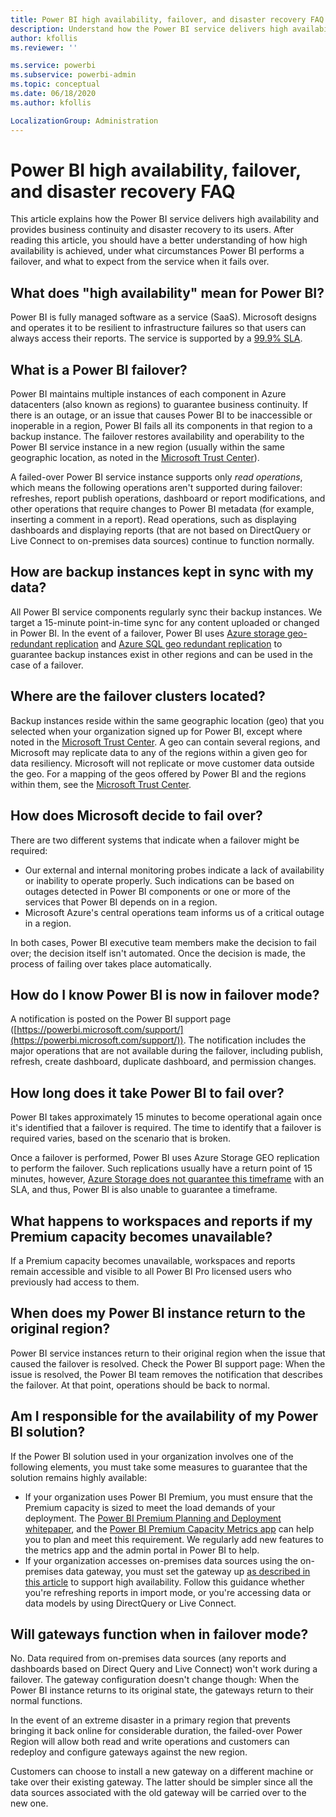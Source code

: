 ```yaml
---
title: Power BI high availability, failover, and disaster recovery FAQ
description: Understand how the Power BI service delivers high availability and provides business continuity and disaster recovery to its users.
author: kfollis
ms.reviewer: ''

ms.service: powerbi
ms.subservice: powerbi-admin
ms.topic: conceptual
ms.date: 06/18/2020
ms.author: kfollis

LocalizationGroup: Administration
---
```


# Power BI high availability, failover, and disaster recovery FAQ

This article explains how the Power BI service delivers high availability and provides business continuity and disaster recovery to its users. After reading this article, you should have a better understanding of how high availability is achieved, under what circumstances Power BI performs a failover, and what to expect from the service when it fails over.

## What does "high availability" mean for Power BI?

Power BI is fully managed software as a service (SaaS).  Microsoft designs and operates it to be resilient to infrastructure failures so that users can always access their reports.  The service is supported by a [99.9% SLA](https://www.microsoftvolumelicensing.com/DocumentSearch.aspx?Mode=3&DocumentTypeId=37).

## What is a Power BI failover?

Power BI maintains multiple instances of each component in Azure datacenters (also known as regions) to guarantee business continuity. If there is an outage, or an issue that causes Power BI to be inaccessible or inoperable in a region, Power BI fails all its components in that region to a backup instance. The failover restores availability and operability to the Power BI service instance in a new region (usually within the same geographic location, as noted in the [Microsoft Trust Center](https://www.microsoft.com/TrustCenter/CloudServices/business-application-platform/data-location)).

A failed-over Power BI service instance supports only _read operations_, which means the following operations aren't supported during failover: refreshes, report publish operations, dashboard or report modifications, and other operations that require changes to Power BI metadata (for example, inserting a comment in a report).  Read operations, such as displaying dashboards and displaying reports (that are not based on DirectQuery or Live Connect to on-premises data sources) continue to function normally.

## How are backup instances kept in sync with my data?

All Power BI service components regularly sync their backup instances. We target a 15-minute point-in-time sync for any content uploaded or changed in Power BI. In the event of a failover, Power BI uses [Azure storage geo-redundant replication](/azure/storage/common/storage-redundancy-grs) and [Azure SQL geo redundant replication](/azure/sql-database/sql-database-active-geo-replication) to guarantee backup instances exist in other regions and can be used in the case of a failover.

## Where are the failover clusters located?

Backup instances reside within the same geographic location (geo) that you selected when your organization signed up for Power BI, except where noted in the [Microsoft Trust Center](https://www.microsoft.com/TrustCenter/CloudServices/business-application-platform/data-location). A geo can contain several regions, and Microsoft may replicate data to any of the regions within a given geo for data resiliency. Microsoft will not replicate or move customer data outside the geo. For a mapping of the geos offered by Power BI and the regions within them, see the [Microsoft Trust Center](https://www.microsoft.com/TrustCenter/CloudServices/business-application-platform/data-location).

## How does Microsoft decide to fail over?

There are two different systems that indicate when a failover might be required:

- Our external and internal monitoring probes indicate a lack of availability or inability to operate properly. Such indications can be based on outages detected in Power BI components or one or more of the services that Power BI depends on in a region.
- Microsoft Azure's central operations team informs us of a critical outage in a region.

In both cases, Power BI executive team members make the decision to fail over; the decision itself isn't automated. Once the decision is made, the process of failing over takes place automatically.

## How do I know Power BI is now in failover mode?

A notification is posted on the Power BI support page ([https://powerbi.microsoft.com/support/](https://powerbi.microsoft.com/support/)). The notification includes the major operations that are not available during the failover, including publish, refresh, create dashboard, duplicate dashboard, and permission changes.

## How long does it take Power BI to fail over?

Power BI takes approximately 15 minutes to become operational again once it's identified that a failover is required. The time to identify that a failover is required varies, based on the scenario that is broken. 

Once a failover is performed, Power BI uses Azure Storage GEO replication to perform the failover. Such replications usually have a return point of 15 minutes, however, [Azure Storage does not guarantee this timeframe](/azure/storage/common/storage-redundancy) with an SLA, and thus, Power BI is also unable to guarantee a timeframe. 

## What happens to workspaces and reports if my Premium capacity becomes unavailable? 

If a Premium capacity becomes unavailable, workspaces and reports remain accessible and visible to all Power BI Pro licensed users who previously had access to them.

## When does my Power BI instance return to the original region?

Power BI service instances return to their original region when the issue that caused the failover is resolved. Check the Power BI support page: When the issue is resolved, the Power BI team removes the notification that describes the failover. At that point, operations should be back to normal.

## Am I responsible for the availability of my Power BI solution?

If the Power BI solution used in your organization involves one of the following elements, you must take some measures to guarantee that the solution remains highly available:

- If your organization uses Power BI Premium, you must ensure that the Premium capacity is sized to meet the load demands of your deployment.  The [Power BI Premium Planning and Deployment whitepaper](https://aka.ms/Premium-Capacity-Planning-Deployment), and the  [Power BI Premium Capacity Metrics app](service-admin-premium-monitor-capacity.md) can help you to plan and meet this requirement. We regularly add new features to the metrics app and the admin portal in Power BI to help.
- If your organization accesses on-premises data sources using the on-premises data gateway, you must set the gateway up [as described in this article](/data-integration/gateway/service-gateway-high-availability-clusters) to support high availability. Follow this guidance whether you're refreshing reports in import mode, or you're accessing data or data models by using DirectQuery or Live Connect.

## Will gateways function when in failover mode?

No. Data required from on-premises data sources (any reports and dashboards based on Direct Query and Live Connect) won't work during a failover. The gateway configuration doesn't change though: When the Power BI instance returns to its original state, the gateways return to their normal functions.

In the event of an extreme disaster in a primary region that prevents bringing it back online for considerable duration, the failed-over Power Region will allow both read and write operations and customers can redeploy and configure gateways against the new region.

Customers can choose to install a new gateway on a different machine or take over their existing gateway. The latter should be simpler since all the data sources associated with the old gateway will be carried over to the new one.
